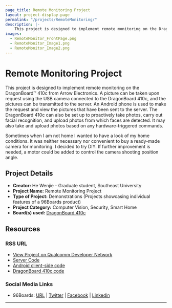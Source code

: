 ```yaml
---
page_title: Remote Monitoring Project
layout: project-display-page
permalink: "/projects/RemoteMonitoring/"
description: |-
    This project is designed to implement remote monitoring on the DragonBoard™ 410c from Arrow Electronics. A picture can be taken upon request using the USB camera connected to the DragonBoard 410c, and the pictures can be transmitted to the server. An Android phone is used to make the request and view the pictures that have been sent to the server. The DragonBoard 410c can also be set up to proactively take photos, carry out facial recognition, and upload photos from which faces are detected. It may also take and upload photos based on any hardware-triggered commands.
images:
  - RemoteMonitor_FrontPage.png
  - RemoteMonitor_Image1.png
  - RemoteMonitor_Image2.png
---
```

# Remote Monitoring Project

This project is designed to implement remote monitoring on the DragonBoard™ 410c from Arrow Electronics. A picture can be taken upon request using the USB camera connected to the DragonBoard 410c, and the pictures can be transmitted to the server. An Android phone is used to make the request and view the pictures that have been sent to the server. The DragonBoard 410c can also be set up to proactively take photos, carry out facial recognition, and upload photos from which faces are detected. It may also take and upload photos based on any hardware-triggered commands.

Sometimes when I am not home I wanted to have a look of my home conditions. It was neither necessary nor convenient to buy a ready-made camera for monitoring. I decided to try DIY. If further improvement is needed, a motor could be added to control the camera shooting position angle.

## Project Details

- **Creator:** He Wenjie - Graduate student, Southeast University
- **Project Name:** Remote Monitoring Project
- **Type of Project:** Demonstrations (Projects showcasing individual features of a 96Boards product)
- **Project Category:** Computer Vision, Security, Smart Home
- **Board(s) used:** [DragonBoard 410c](http://www._96boards.org/product/dragonboard410c/)

## Resources

### RSS URL

- [View Project on Qualcomm Developer Network](https://developer.qualcomm.com/project/remote-monitoring-project)
- [Server Code](https://github.com/starsight/hackathon/tree/master/Supervisor)
- [Android client-side code](https://github.com/starsight/hackathon/tree/master/android/Monitor)
- [DragonBoard 410c code](https://github.com/starsight/hackathon/tree/master/dragonBoard410c)

### Social Media Links

- 96Boards: [URL](http://www._96boards.org/) &#124; [Twitter](https://twitter.com/96boards) &#124; [Facebook](https://www.facebook.com/96Boards) &#124; [Linkedin](https://www.linkedin.com/showcase/6637095/)


***
